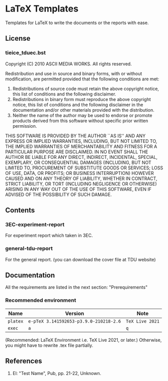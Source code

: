 # LaTeX Templates

Templates for LaTeX to write the documents or the reports with ease.

## License

### tieice_tduec.bst

Copyright (C) 2010 ASCII MEDIA WORKS.
All rights reserved.

Redistribution and use in source and binary forms, with or without
modification, are permitted provided that the following conditions
are met:

1. Redistributions of source code must retain the above copyright
   notice, this list of conditions and the following disclaimer.
2. Redistributions in binary form must reproduce the above copyright
   notice, this list of conditions and the following disclaimer in the
   documentation and/or other materials provided with the distribution.
3. Neither the name of the author may be used to endorse or promote products
   derived from this software without specific prior written permission.

THIS SOFTWARE IS PROVIDED BY THE AUTHOR ``AS IS'' AND ANY EXPRESS OR
IMPLIED WARRANTIES, INCLUDING, BUT NOT LIMITED TO, THE IMPLIED WARRANTIES
OF MERCHANTABILITY AND FITNESS FOR A PARTICULAR PURPOSE ARE DISCLAIMED.
IN NO EVENT SHALL THE AUTHOR BE LIABLE FOR ANY DIRECT, INDIRECT,
INCIDENTAL, SPECIAL, EXEMPLARY, OR CONSEQUENTIAL DAMAGES (INCLUDING, BUT
NOT LIMITED TO, PROCUREMENT OF SUBSTITUTE GOODS OR SERVICES; LOSS OF USE,
DATA, OR PROFITS; OR BUSINESS INTERRUPTION) HOWEVER CAUSED AND ON ANY
THEORY OF LIABILITY, WHETHER IN CONTRACT, STRICT LIABILITY, OR TORT
(INCLUDING NEGLIGENCE OR OTHERWISE) ARISING IN ANY WAY OUT OF THE USE OF
THIS SOFTWARE, EVEN IF ADVISED OF THE POSSIBILITY OF SUCH DAMAGE.

## Contents

### 3EC-experiment-report

For experiment report which taken in 3EC.

### general-tdu-report

For the general report. (you can download the cover file at TDU website)

## Documentation

All the requirements are listed in the next section: "Prerequirements"

### Recommended environment

| Name     | Version                                | Note            |
| -------- | -------------------------------------- | --------------- |
| `platex` | `e-pTeX 3.141592653-p3.9.0-210218-2.6` | `TeX Live 2021` |
| `exec`   | `a`                                    | `q`             |

(Recommended: LaTeX Environment i.e. TeX Live 2021, or later.)
Otherwise, you might have to rewrite .tex file partially.

## References

1. El: "Test Name", Pub, pp. 21-22, Unknown.
